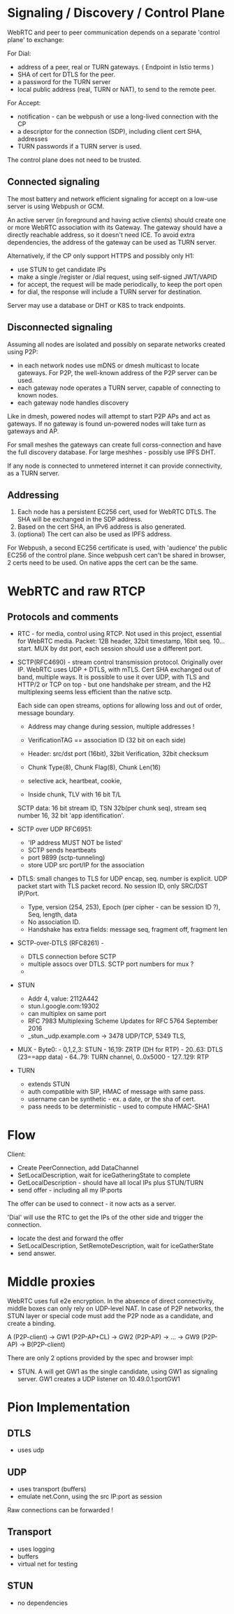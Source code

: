 # Signaling / Discovery / Control Plane

WebRTC and peer to peer communication depends on a separate 'control plane' to exchange:

For Dial:
- address of a peer, real or TURN gateways. ( Endpoint in Istio terms )
- SHA of cert for DTLS for the peer.
- a password for the TURN server
- local public address (real, TURN or NAT), to send to the remote peer.

For Accept:
- notification - can be webpush or use a long-lived connection with the CP
- a descriptor for the connection (SDP), including client cert SHA, addresses
- TURN passwords if a TURN server is used.

The control plane does not need to be trusted.

## Connected signaling

The most battery and network efficient signaling for accept on a low-use server is using Webpush or GCM. 

An active server (in foreground and having active clients) should create one or more WebRTC association with 
its Gateway. The gateway should have a directly reachable address, so it doesn't need ICE. 
To avoid extra dependencies, the address of the gateway can be used as TURN server.

Alternatively, if the CP only support HTTPS and possibly only H1:
- use STUN to get candidate IPs
- make a single /register or /dial request, using self-signed JWT/VAPID 
- for accept, the request will be made periodically, to keep the port open
- for dial, the response will include a TURN server for destination. 

Server may use a database or DHT or K8S to track endpoints. 

## Disconnected signaling

Assuming all nodes are isolated and possibly on separate networks created using P2P:

- in each network nodes use mDNS or dmesh multicast to locate gateways. For P2P, the well-known
  address of the P2P server can be used.
- each gateway node operates a TURN server, capable of connecting to known nodes.
- each gateway node handles discovery

Like in dmesh, powered nodes will attempt to start P2P APs and act as gateways. If no gateway
is found un-powered nodes will take turn as gateways and AP.

For small meshes the gateways can create full corss-connection and have the full discovery database.
For large meshhes - possibly use IPFS DHT. 

If any node is connected to unmetered internet it can provide connectivity, as a TURN server.

## Addressing

1. Each node has a persistent EC256 cert, used for WebRTC DTLS. The SHA will be exchanged in the SDP address.
2. Based on the cert SHA, an IPv6 address is also generated. 
3. (optional) The cert can also be used as IPFS address.


For Webpush, a second EC256 certificate is used, with 'audience' the public EC256 of the control plane.
Since webpush cert can't be shared in browser, 2 certs need to be used. On native apps the cert can be the same.


# WebRTC and raw RTCP

## Protocols and comments

- RTC - for media, control using RTCP. Not used in this project, essential for WebRTC media.
  Packet: 12B header, 32bit timestamp, 16bit seq. 10... start.
  MUX by dst port, each session should use a different port.
  
- SCTP(RFC4690) - stream control transmission protocol. Originally over IP.
  WebRTC uses UDP + DTLS, with mTLS. Cert SHA exchanged out of band, multiple ways.
  It is possible to use it over UDP, with TLS and HTTP/2 or TCP on top - but one handshake per stream, and the
  H2 multiplexing seems less efficient than the native sctp.
  
  Each side can open streams, options for allowing loss and out of order, message boundary.

    - Address may change during session, multiple addresses !
    
    - VerificationTAG == association ID (32 bit on each side)
    - Header: src/dst port (16bit), 32bit Verification, 32bit checksum
    - Chunk Type(8), Chunk Flag(8), Chunk Len(16)
    - selective ack, heartbeat, cookie, 
    - Inside chunk, TLV with 16 bit T/L
    
  SCTP data: 16 bit stream ID, TSN 32b(per chunk seq), stream seq number 16, 32 bit 'app identification'.

- SCTP over UDP RFC6951: 
    - 'IP address MUST NOT be listed'
    - SCTP sends heartbeats
    - port 9899 (sctp-tunneling)
    - store UDP src port/IP for the association
    
- DTLS: small changes to TLS for UDP encap, seq. number is explicit. UDP packet start with TLS packet record.
  No session ID, only SRC/DST IP/Port.
  
    - Type, version (254, 253), Epoch (per cipher - can be session ID ?), Seq, length, data
    - No association ID.
    - Handshake has extra fields: message seq, fragment off, fragment len

- SCTP-over-DTLS (RFC8261) - 
    - DTLS connection before SCTP
    - multiple assocs over DTLS. SCTP port numbers for mux ?
    - 

- STUN
    - Addr 4, value: 2112A442
    - stun.l.google.com:19302
    - can multiplex on same port
    - RFC 7983        Multiplexing Scheme Updates for RFC 5764  September 2016
    - _stun._udp.example.com -> 3478 UDP/TCP, 5349 TLS,   
    
- MUX
      - Byte0: 
      - 0,1,2,3: STUN
      - 16,19: ZRTP (DH for RTP)
      - 20..63: DTLS (23==app data)
      - 64..79: TURN channel, 0..0x5000 
      - 127..129: RTP
  
- TURN
    - extends STUN
    - auth compatible with SIP, HMAC of message with same pass.
    - username can be synthetic - ex. a date, or the sha of cert. 
    - pass needs to be deterministic - used to compute HMAC-SHA1

# Flow

Client:
- Create PeerConnection, add DataChannel
- SetLocalDescription, wait for iceGatheringState to complete
- GetLocalDescription - should have all local IPs plus STUN/TURN
- send offer - including all my IP:ports

The offer can be used to connect - it now acts as a server.

'Dial' will use the RTC to get the IPs of the other side and trigger
the connection. 
- locate the dest and forward the offer
- SetLocalDescription, SetRemoteDescription, wait for iceGatherState
- send answer.

# Middle proxies

WebRTC uses full e2e encryption. In the absence of direct connectivity, middle
boxes can only rely on UDP-level NAT. In case of P2P networks, the STUN layer
or special code must add the P2P node as a candidate, and create a binding.

A (P2P-client) -> GW1 (P2P-AP+CL) -> GW2 (P2P-AP) -> ... -> GW9 (P2P-AP) -> B(P2P-client)

There are only 2 options provided by the spec and browser impl:
- STUN. A will get GW1 as the single candidate, using GW1 as signaling server.
GW1 creates a UDP listener on 10.49.0.1:portGW1


# Pion Implementation

## DTLS 

- uses udp

## UDP

- uses transport (buffers)
- emulate net.Conn, using the src IP:port as session

Raw connections can be forwarded !

## Transport

- uses logging
- buffers
- virtual net for testing

## STUN

- no dependencies

